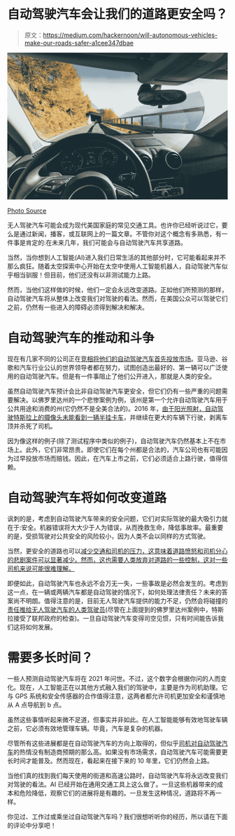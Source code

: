 # 自动驾驶汽车会让我们的道路更安全吗？

> 原文：<https://medium.com/hackernoon/will-autonomous-vehicles-make-our-roads-safer-a1cee347dbae>

![](img/94e0b13c44c669eb37d491a94f0380fc.png)

[Photo Source](https://www.pexels.com/photo/automobile-automotive-autumn-car-228094/)

无人驾驶汽车可能会成为现代美国家庭的常见交通工具。也许你已经听说过它，要么是通过新闻，播客，或互联网上的一篇文章。不管你对这个概念有多熟悉，有一件事是肯定的:在未来几年，我们可能会与自动驾驶汽车共享道路。

当然，当你想到人工智能(AI)进入我们日常生活的其他部分时，它可能看起来并不那么疯狂。随着太空探索中心开始在太空中使用人工智能机器人，自动驾驶汽车似乎相当驯服！但目前，他们还没有以非测试能力上路。

然而，当他们这样做的时候，他们一定会永远改变道路。正如他们所预测的那样，自动驾驶汽车将从整体上改变我们对驾驶的看法。然而，在美国公众可以驾驶它们之前，仍然有一些进入的障碍必须得到解决和解决。

# 自动驾驶汽车的推动和斗争

现在有几家不同的公司正在[竞相将他们的自动驾驶汽车首先投放市场](https://hackernoon.com/competition-in-the-autonomous-vehicle-industry-is-heating-up-22524d71ca5)。亚马逊、谷歌和汽车行业公认的世界领导者都在努力，试图创造出最好的、第一辆可以广泛使用的自动驾驶汽车。但是有一件事阻止了他们公开进入，那就是人类的安全。

虽然自动驾驶汽车预计会比非自动驾驶汽车更安全，但它们仍有一些严重的问题需要解决。以佛罗里达州的一个悲惨案例为例，该州是第一个允许自动驾驶汽车用于公共用途和消费的州(它仍然不是全美合法的)。2016 年，[由于阳光照射，自动驾驶特斯拉上的摄像头未能看到一辆半挂卡车](https://abc7news.com/automotive/tesla-self-driving-car-fails-to-detect-truck-in-fatal-crash/1410042/)，并继续在更大的车辆下行驶，剥离车顶并杀死了司机。

因为像这样的例子(除了测试程序中类似的例子)，自动驾驶汽车仍然基本上不在市场上。此外，它们非常昂贵。即使它们在每个州都是合法的，汽车公司也有可能因为过早投放市场而赔钱。因此，在汽车上市之前，它们必须适合上路行驶，值得信赖。

# 自动驾驶汽车将如何改变道路

讽刺的是，考虑到自动驾驶汽车带来的安全问题，它们对实际驾驶的最大吸引力就在于:安全。机器错误将大大少于人为错误，从而挽救生命，降低事故率。最重要的是，受损驾驶对公共安全的风险较小，因为人类不会以同样的方式驾驶。

当然，更安全的道路也可以[减少交通和司机的压力，这意味着道路愤怒和司机分心的悲剧案件可以显著减少。然而，这也需要人类放弃对道路的一些控制，这对一些司机来说可能很难理解。](https://onlinemasters.ohio.edu/blog/5-effects-of-the-adoption-of-autonomous-vehicles/)

即便如此，自动驾驶汽车也永远不会万无一失，一些事故是必然会发生的。考虑到这一点，在一辆或两辆汽车都是自动驾驶的情况下，如何处理法律责任？未来的答案尚不明朗。值得注意的是，目前无人驾驶汽车提供的能力不足，仍然会将碰撞的[责任推给无人驾驶汽车的人类驾驶员](https://attorneyguss.com/self-driving-cars-road-today/)(尽管在上面提到的佛罗里达州案例中，特斯拉接受了联邦政府的检查)。一旦自动驾驶汽车变得司空见惯，只有时间能告诉我们这将如何发展。

# 需要多长时间？

一些人预测自动驾驶汽车将在 2021 年问世。不过，这个数字会根据你问的人而变化。现在，人工智能正在以其他方式融入我们的驾驶中，主要是作为司机助理。它与 GPS 系统和安全传感器的合作值得注意，这两者都允许司机更加安全和谨慎地从 A 点导航到 b 点。

虽然这些事情听起来微不足道，但事实并非如此。在人工智能能够有效地驾驶车辆之前，它必须有效地管理车辆。毕竟，汽车是复杂的机器。

尽管所有这些进展都是在自动驾驶汽车的方向上取得的，但似乎[司机对自动驾驶汽车](https://hackernoon.com/calling-cars-self-driving-may-leave-consumers-asleep-at-the-wheel-53c750a216bc)的热情没有制造商预期的那么高。如果没有市场需求，自动驾驶汽车可能需要更长时间才能普及。然而现在，看起来在接下来的 10 年里，它们仍然会上路。

当他们真的找到我们每天使用的街道和高速公路时，自动驾驶汽车将永远改变我们对驾驶的看法。AI 已经开始在通用交通工具上这么做了。一旦这些机器带来的成本和危险降低，观察它们的进展将是有趣的。一旦发生这种情况，道路将不再一样。

你见过、工作过或乘坐过自动驾驶汽车吗？我们很想听听你的经历，所以请在下面的评论中分享吧！